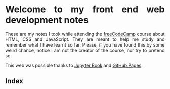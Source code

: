 <div style="text-align: justify">

# Welcome to my front end web development notes

These are my notes I took while attending the [freeCodeCamp](https://www.freecodecamp.org/learn) course about HTML, CSS and JavaScript. They are meant to help me study and remember what I have learnt so far. Please, if you have found this by some weird chance, notice I am not the creator of the course, nor try to pretend so.

This web was possible thanks to [Jupyter Book](https://jupyterbook.org/en/stable/intro.html) and [GitHub Pages](https://pages.github.com/).

## Index

```{tableofcontents}
```

</div>